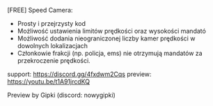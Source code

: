 [FREE] Speed Camera:

- Prosty i przejrzysty kod
- Możliwość ustawienia limitów prędkości oraz wysokości mandató
- Możliwość dodania nieograniczonej liczby kamer prędkości w dowolnych lokalizacjach
- Członkowie frakcji (np. policja, ems) nie otrzymują mandatów za przekroczenie prędkości.

support: https://discord.gg/4fxdwm2Cqs
preview: https://youtu.be/t1A91jrcdKQ

Preview by Gipki (discord: nowygipki)

